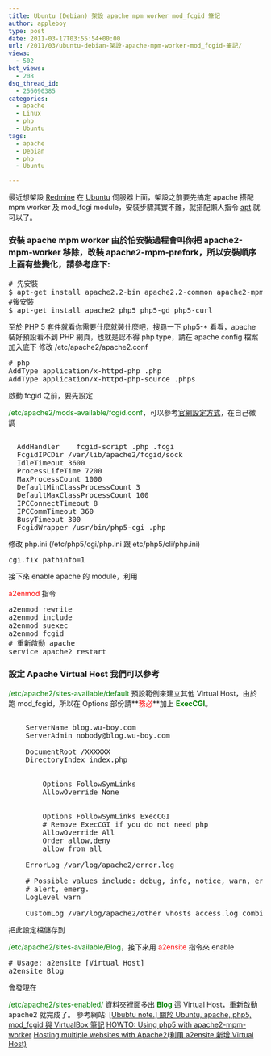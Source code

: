 ```yaml
---
title: Ubuntu (Debian) 架設 apache mpm worker mod_fcgid 筆記
author: appleboy
type: post
date: 2011-03-17T03:55:54+00:00
url: /2011/03/ubuntu-debian-架設-apache-mpm-worker-mod_fcgid-筆記/
views:
  - 502
bot_views:
  - 208
dsq_thread_id:
  - 256090385
categories:
  - apache
  - Linux
  - php
  - Ubuntu
tags:
  - apache
  - Debian
  - php
  - Ubuntu

---
```

最近想架設 [Redmine][1] 在 [Ubuntu][2] 伺服器上面，架設之前要先搞定 apache 搭配 mpm worker 及 mod_fcgi module，安裝步驟其實不難，就搭配懶人指令 [apt][3] 就可以了。 

### 安裝 apache mpm worker 由於怕安裝過程會叫你把 apache2-mpm-worker 移除，改裝 apache2-mpm-prefork，所以安裝順序上面有些變化，請參考底下: 

<pre class="brush: bash; title: ; notranslate" title=""># 先安裝
$ apt-get install apache2.2-bin apache2.2-common apache2-mpm-worker libapache2-mod-fcgid php5-cli php5-cgi php5-common
#後安裝
$ apt-get install apache2 php5 php5-gd php5-curl</pre> 至於 PHP 5 套件就看你需要什麼就裝什麼吧，搜尋一下 php5-* 看看，apache 裝好預設看不到 PHP 網頁，也就是認不得 php type，請在 apache config 檔案加入底下 

<!--more--> 修改 /etc/apache2/apache2.conf 

<pre class="brush: bash; title: ; notranslate" title=""># php
AddType application/x-httpd-php .php
AddType application/x-httpd-php-source .phps</pre> 啟動 fcgid 之前，要先設定 

<span style="color:green">/etc/apache2/mods-available/fcgid.conf</span>，可以參考[官網設定方式][4]，在自己微調 

<pre class="brush: bash; title: ; notranslate" title=""><IfModule mod_fcgid.c>
  AddHandler    fcgid-script .php .fcgi
  FcgidIPCDir /var/lib/apache2/fcgid/sock
  IdleTimeout 3600
  ProcessLifeTime 7200
  MaxProcessCount 1000
  DefaultMinClassProcessCount 3
  DefaultMaxClassProcessCount 100
  IPCConnectTimeout 8
  IPCCommTimeout 360
  BusyTimeout 300
  FcgidWrapper /usr/bin/php5-cgi .php
</IfModule></pre> 修改 php.ini (/etc/php5/cgi/php.ini 跟 etc/php5/cli/php.ini) 

<pre class="brush: bash; title: ; notranslate" title="">cgi.fix_pathinfo=1</pre> 接下來 enable apache 的 module，利用 

<span style="color:red">a2enmod</span> 指令 

<pre class="brush: bash; title: ; notranslate" title="">a2enmod rewrite
a2enmod include
a2enmod suexec
a2enmod fcgid
# 重新啟動 apache
service apache2 restart</pre>

### 設定 Apache Virtual Host 我們可以參考 

<span style="color:green">/etc/apache2/sites-available/default</span> 預設範例來建立其他 Virtual Host，由於跑 mod_fcgid，所以在 Options 部份請**<span style="color:red">務必</span>**加上 <span style="color:green"><strong>ExecCGI</strong></span>。 

<pre class="brush: bash; title: ; notranslate" title=""><VirtualHost *>
    ServerName blog.wu-boy.com
    ServerAdmin nobody@blog.wu-boy.com

    DocumentRoot /XXXXXX
    DirectoryIndex index.php

    <Directory />
        Options FollowSymLinks
        AllowOverride None
    </Directory>
    <Directory /var/www/Blog/>
        Options FollowSymLinks ExecCGI
        # Remove ExecCGI if you do not need php
        AllowOverride All
        Order allow,deny
        allow from all
    </Directory>
    ErrorLog /var/log/apache2/error.log

    # Possible values include: debug, info, notice, warn, error, crit,
    # alert, emerg.
    LogLevel warn

    CustomLog /var/log/apache2/other_vhosts_access.log combined
</VirtualHost></pre> 把此設定檔儲存到 

<span style="color:green">/etc/apache2/sites-available/Blog</span>，接下來用 <span style="color:red">a2ensite</span> 指令來 enable 

<pre class="brush: bash; title: ; notranslate" title=""># Usage: a2ensite [Virtual Host]
a2ensite Blog</pre> 會發現在 

<span style="color:green">/etc/apache2/sites-enabled/</span> 資料夾裡面多出 <span style="color:green"><strong>Blog</strong></span> 這 Virtual Host，重新啟動 apache2 就完成了。 參考網站: [[Ububtu note.] 關於 Ubuntu, apache, php5, mod_fcgid 與 VirtualBox 筆記][5] [HOWTO: Using php5 with apache2-mpm-worker][6] [Hosting multiple websites with Apache2(利用 a2ensite 新增 Virtual Host)][7]

 [1]: http://www.redmine.org/
 [2]: http://www.ubuntu.com/
 [3]: http://en.wikipedia.org/wiki/Advanced_Packaging_Tool
 [4]: http://httpd.apache.org/mod_fcgid/mod/mod_fcgid.html
 [5]: http://blog.hinablue.me/868
 [6]: http://ubuntuforums.org/showthread.php?t=1038416
 [7]: http://www.debian-administration.org/articles/412
